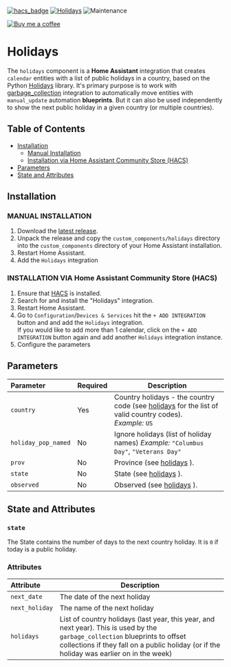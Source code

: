 [![hacs_badge](https://img.shields.io/badge/HACS-Default-orange.svg)](https://github.com/custom-components/hacs) [![Holidays](https://img.shields.io/github/v/release/bruxy70/Holidays.svg?1)](https://github.com/bruxy70/Holidays) ![Maintenance](https://img.shields.io/maintenance/yes/2021.svg)

[![Buy me a coffee](https://img.shields.io/static/v1.svg?label=Buy%20me%20a%20coffee&message=🥨&color=black&logo=buy%20me%20a%20coffee&logoColor=white&labelColor=6f4e37)](https://www.buymeacoffee.com/3nXx0bJDP)

# Holidays

The `holidays` component is a **Home Assistant** integration that creates `calendar` entities with a list of public holidays in a country, based on the Python [Holidays](https://github.com/dr-prodigy/python-holidays) library.
It's primary purpose is to work with [garbage_collection](https://github.com/bruxy70/Garbage-Collection#public-holidays) integration to automatically move entities with `manual_update` automation **blueprints**. But it can also be used independently to show the next public holiday in a given country (or multiple countries).

## Table of Contents
* [Installation](#installation)
  + [Manual Installation](#manual-installation)
  + [Installation via Home Assistant Community Store (HACS)](#installation-via-home-assistant-community-store-hacs)
* [Parameters](#Parameters)
* [State and Attributes](#state-and-attributes)

## Installation

### MANUAL INSTALLATION
1. Download the
   [latest release](https://github.com/bruxy70/Holidays/releases/latest).
2. Unpack the release and copy the `custom_components/holidays` directory
   into the `custom_components` directory of your Home Assistant
   installation.
3. Restart Home Assistant.
4. Add the `Holidays` integration

### INSTALLATION VIA Home Assistant Community Store (HACS)
1. Ensure that [HACS](https://hacs.xyz/) is installed.
2. Search for and install the "Holidays" integration.
4. Restart Home Assistant.
5. Go to `Configuration`/`Devices & Services` hit the `+ ADD INTEGRATION` button and and add the `Holidays` integration. <br />If you would like to add more than 1 calendar, click on the `+ ADD INTEGRATION` button again and add another `Holidays` integration instance.
6. Configure the parameters

## Parameters
|Parameter |Required|Description
|:----------|----------|------------
| `country` | Yes | Country holidays - the country code (see [holidays](https://github.com/dr-prodigy/python-holidays) for the list of valid country codes).<br/>*Example:* `US` 
| `holiday_pop_named` | No | Ignore holidays (list of holiday names) *Example:* `"Columbus Day"`, `"Veterans Day"`
| `prov` | No | Province (see [holidays](https://github.com/dr-prodigy/python-holidays) ).
| `state` | No | State (see [holidays](https://github.com/dr-prodigy/python-holidays) ).
| `observed` | No | Observed (see [holidays](https://github.com/dr-prodigy/python-holidays) ).

## State and Attributes
### `state`
The State contains the number of days to the next country holiday. It is `0` if today is a public holiday.

### Attributes
| Attribute | Description
|:----------|------------
| `next_date` | The date of the next holiday
| `next_holiday` | The name of the next holiday
| `holidays` | List of country holidays (last year, this year, and next year). This is used by the `garbage_collection` blueprints to offset collections if they fall on a public holiday (or if the holiday was earlier on in the week)
